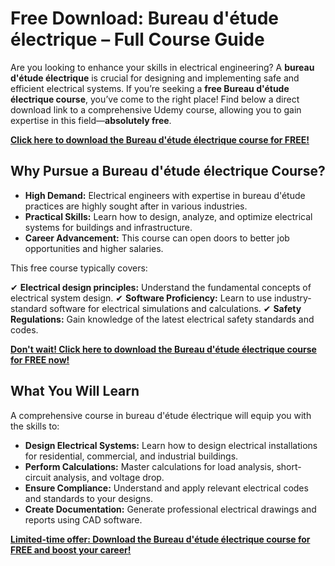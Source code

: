 # Free Download: Bureau d'étude électrique – Full Course Guide

Are you looking to enhance your skills in electrical engineering? A **bureau d'étude électrique** is crucial for designing and implementing safe and efficient electrical systems. If you’re seeking a **free Bureau d'étude électrique course**, you’ve come to the right place! Find below a direct download link to a comprehensive Udemy course, allowing you to gain expertise in this field—**absolutely free**.

[**Click here to download the Bureau d'étude électrique course for FREE!**](https://udemywork.com/bureau-d-etude-electrique)

## Why Pursue a Bureau d'étude électrique Course?

- **High Demand:** Electrical engineers with expertise in bureau d'étude practices are highly sought after in various industries.
- **Practical Skills:** Learn how to design, analyze, and optimize electrical systems for buildings and infrastructure.
- **Career Advancement:** This course can open doors to better job opportunities and higher salaries.

This free course typically covers:

✔ **Electrical design principles:** Understand the fundamental concepts of electrical system design.
✔ **Software Proficiency:** Learn to use industry-standard software for electrical simulations and calculations.
✔ **Safety Regulations:** Gain knowledge of the latest electrical safety standards and codes.

[**Don't wait! Click here to download the Bureau d'étude électrique course for FREE now!**](https://udemywork.com/bureau-d-etude-electrique)

## What You Will Learn

A comprehensive course in bureau d'étude électrique will equip you with the skills to:

*   **Design Electrical Systems:** Learn how to design electrical installations for residential, commercial, and industrial buildings.
*   **Perform Calculations:** Master calculations for load analysis, short-circuit analysis, and voltage drop.
*   **Ensure Compliance:** Understand and apply relevant electrical codes and standards to your designs.
*   **Create Documentation:** Generate professional electrical drawings and reports using CAD software.

[**Limited-time offer: Download the Bureau d'étude électrique course for FREE and boost your career!**](https://udemywork.com/bureau-d-etude-electrique)

